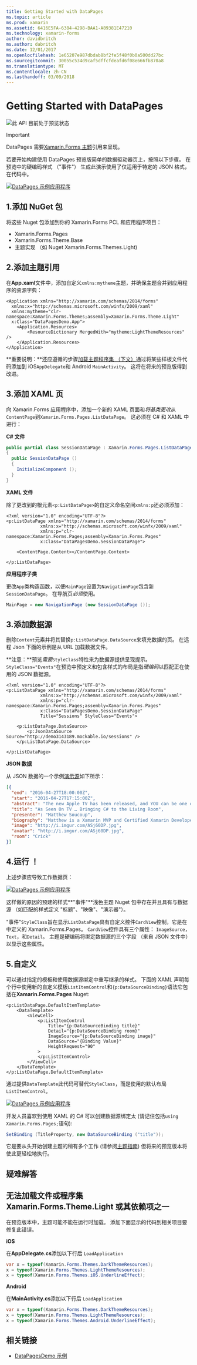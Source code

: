 ```yaml
---
title: Getting Started with DataPages
ms.topic: article
ms.prod: xamarin
ms.assetid: 6416E5FA-6384-4298-BAA1-A89381E47210
ms.technology: xamarin-forms
author: davidbritch
ms.author: dabritch
ms.date: 12/01/2017
ms.openlocfilehash: 1e65207e987dbdab8bf2fe5f48f0b0a500dd27bc
ms.sourcegitcommit: 30055c534d9caf5dffcfdeafd6f08e666fb870a8
ms.translationtype: MT
ms.contentlocale: zh-CN
ms.lasthandoff: 03/09/2018
---
```

# <a name="getting-started-with-datapages"></a>Getting Started with DataPages

![](~/media/shared/preview.png "此 API 目前处于预览状态")

> [!IMPORTANT]
> DataPages 需要[Xamarin.Forms 主题](~/xamarin-forms/user-interface/themes/index.md)引用来呈现。


若要开始构建使用 DataPages 预览版简单的数据驱动器页上，按照以下步骤。 在预览中的硬编码样式 （"事件"） 生成此演示使用了仅适用于特定的 JSON 格式，在代码中。

[![](get-started-images/demo-sml.png "DataPages 示例应用程序")](get-started-images/demo.png#lightbox "DataPages 示例应用程序")

## <a name="1-add-nuget-packages"></a>1.添加 NuGet 包

将这些 Nuget 包添加到你的 Xamarin.Forms PCL 和应用程序项目：

* Xamarin.Forms.Pages
* Xamarin.Forms.Theme.Base
* 主题实现 （如 Nuget Xamarin.Forms.Themes.Light)

## <a name="2-add-theme-reference"></a>2.添加主题引用

在**App.xaml**文件中，添加自定义`xmlns:mytheme`主题，并确保主题合并到应用程序的资源字典：

```xaml
<Application xmlns="http://xamarin.com/schemas/2014/forms"
  xmlns:x="http://schemas.microsoft.com/winfx/2009/xaml"
  xmlns:mytheme="clr-namespace:Xamarin.Forms.Themes;assembly=Xamarin.Forms.Theme.Light"
  x:Class="DataPagesDemo.App">
    <Application.Resources>
        <ResourceDictionary MergedWith="mytheme:LightThemeResources" />
    </Application.Resources>
</Application>
```

**重要说明：**还应遵循的步骤[加载主题程序集 （下文）](#loadtheme)通过将某些样板文件代码添加到 iOS`AppDelegate`和 Android `MainActivity`。 这将在将来的预览版得到改进。


## <a name="3-add-a-xaml-page"></a>3.添加 XAML 页

向 Xamarin.Forms 应用程序中，添加一个新的 XAML 页面和*将基类更改*从`ContentPage`到`Xamarin.Forms.Pages.ListDataPage`。 这必须在 C# 和 XAML 中进行：

**C# 文件**

```csharp
public partial class SessionDataPage : Xamarin.Forms.Pages.ListDataPage // was ContentPage
{
  public SessionDataPage ()
  {
    InitializeComponent ();
  }
}
```

**XAML 文件**

除了更改到的根元素`<p:ListDataPage>`的自定义命名空间`xmlns:p`还必须添加：

```xaml
<?xml version="1.0" encoding="UTF-8"?>
<p:ListDataPage xmlns="http://xamarin.com/schemas/2014/forms"
             xmlns:x="http://schemas.microsoft.com/winfx/2009/xaml"
             xmlns:p="clr-namespace:Xamarin.Forms.Pages;assembly=Xamarin.Forms.Pages"
             x:Class="DataPagesDemo.SessionDataPage">

    <ContentPage.Content></ContentPage.Content>

</p:ListDataPage>
```

**应用程序子类**

更改`App`类构造函数，以便`MainPage`设置为`NavigationPage`包含新`SessionDataPage`。 在导航页*必须*使用。

```csharp
MainPage = new NavigationPage (new SessionDataPage ());
```

## <a name="3-add-the-datasource"></a>3.添加数据源

删除`Content`元素并将其替换`p:ListDataPage.DataSource`来填充数据的页。 在远程 Json 下面的示例是从 URL 加载数据文件。

**注意：**预览*需要*`StyleClass`特性来为数据源提供呈现提示。 `StyleClass="Events"`在预览中预定义和包含样式的布局是指*硬编码*以匹配正在使用的 JSON 数据源。

```xaml
<?xml version="1.0" encoding="UTF-8"?>
<p:ListDataPage xmlns="http://xamarin.com/schemas/2014/forms"
             xmlns:x="http://schemas.microsoft.com/winfx/2009/xaml"
             xmlns:p="clr-namespace:Xamarin.Forms.Pages;assembly=Xamarin.Forms.Pages"
             x:Class="DataPagesDemo.SessionDataPage"
             Title="Sessions" StyleClass="Events">

    <p:ListDataPage.DataSource>
        <p:JsonDataSource Source="http://demo3143189.mockable.io/sessions" />
    </p:ListDataPage.DataSource>

</p:ListDataPage>
```

**JSON 数据**

从 JSON 数据的一个示例[演示源](http://demo3143189.mockable.io/sessions)如下所示：

```json
[{
  "end": "2016-04-27T18:00:00Z",
  "start": "2016-04-27T17:15:00Z",
  "abstract": "The new Apple TV has been released, and YOU can be one of the first developers to write apps for it. To make things even better, you can build these apps in C#! This session will introduce the basics of how to create a tvOS app with Xamarin, including: differences between tvOS and iOS APIs, TV user interface best practices, responding to user input, as well as the capabilities and limitations of building apps for a television. Grab some popcorn—this is going to be good!",
  "title": "As Seen On TV … Bringing C# to the Living Room",
  "presenter": "Matthew Soucoup",
  "biography": "Matthew is a Xamarin MVP and Certified Xamarin Developer from Madison, WI. He founded his company Code Mill Technologies and started the Madison Mobile .Net Developers Group.  Matt regularly speaks on .Net and Xamarin development at user groups, code camps and conferences throughout the Midwest. Matt gardens hot peppers, rides bikes, and loves Wisconsin micro-brews and cheese.",
  "image": "http://i.imgur.com/ASj60DP.jpg",
  "avatar": "http://i.imgur.com/ASj60DP.jpg",
  "room": "Crick"
}]
```

## <a name="4-run"></a>4.运行 ！

上述步骤应导致工作数据页：

[![](get-started-images/demo-sml.png "DataPages 示例应用程序")](get-started-images/demo.png#lightbox "DataPages 示例应用程序")

这样做的原因的预建的样式**"事件"**浅色主题 Nuget 包中存在并且具有与数据源 （如匹配的样式定义 "标题"、"映像"、"演示器"）。

"事件"`StyleClass`旨在显示`ListDataPage`具有自定义控件`CardView`控制，它是在中定义的 Xamarin.Forms.Pages。 `CardView`控件具有三个属性： `ImageSource`， `Text`，和`Detail`。 主题是硬编码将绑定数据源的三个字段 （来自 JSON 文件中） 以显示这些属性。

## <a name="5-customize"></a>5.自定义

可以通过指定的模板和使用数据源绑定中重写继承的样式。 下面的 XAML 声明每个行中使用新的自定义模板`ListItemControl`和`{p:DataSourceBinding}`语法它包括在**Xamarin.Forms.Pages** Nuget:

```xaml
<p:ListDataPage.DefaultItemTemplate>
    <DataTemplate>
        <ViewCell>
            <p:ListItemControl
                Title="{p:DataSourceBinding title}"
                Detail="{p:DataSourceBinding room}"
                ImageSource="{p:DataSourceBinding image}"
                DataSource="{Binding Value}"
                HeightRequest="90"
            >
            </p:ListItemControl>
        </ViewCell>
    </DataTemplate>
</p:ListDataPage.DefaultItemTemplate>
```

通过提供`DataTemplate`此代码可替代`StyleClass`，而是使用的默认布局`ListItemControl`。

[![](get-started-images/custom-sml.png "DataPages 示例应用程序")](get-started-images/custom.png#lightbox "DataPages 示例应用程序")

开发人员喜欢到使用 XAML 的 C# 可以创建数据源绑定太 (请记住包括`using Xamarin.Forms.Pages;`语句):

```csharp
SetBinding (TitleProperty, new DataSourceBinding ("title"));
```


它是要从头开始创建主题的稍有多个工作 (请参阅[主题指南](~/xamarin-forms/user-interface/themes/index.md)) 但将来的预览版本将使此更轻松地执行。


## <a name="troubleshooting"></a>疑难解答

<a name="loadtheme"/>

## <a name="could-not-load-file-or-assembly-xamarinformsthemelight-or-one-of-its-dependencies"></a>无法加载文件或程序集 Xamarin.Forms.Theme.Light 或其依赖项之一

在预览版本中，主题可能不能在运行时加载。 添加下面显示的代码到相关项目要修复此错误。

**iOS**

在**AppDelegate.cs**添加以下行后 `LoadApplication`

```csharp
var x = typeof(Xamarin.Forms.Themes.DarkThemeResources);
x = typeof(Xamarin.Forms.Themes.LightThemeResources);
x = typeof(Xamarin.Forms.Themes.iOS.UnderlineEffect);
```

**Android**

在**MainActivity.cs**添加以下行后 `LoadApplication`

```csharp
var x = typeof(Xamarin.Forms.Themes.DarkThemeResources);
x = typeof(Xamarin.Forms.Themes.LightThemeResources);
x = typeof(Xamarin.Forms.Themes.Android.UnderlineEffect);
```



## <a name="related-links"></a>相关链接

- [DataPagesDemo 示例](https://github.com/xamarin/xamarin-forms-samples/tree/master/Pages/DataPagesDemo)
